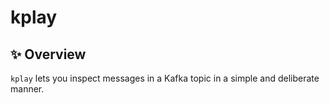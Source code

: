 # kplay

✨ Overview
---

`kplay` lets you inspect messages in a Kafka topic in a simple and deliberate
manner.
